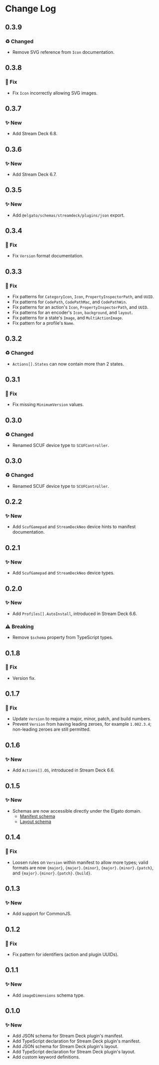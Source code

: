 <!--

## {version}

⚠️ Breaking change
✨ New
🐞 Fix
♻️ Refactor / Enhance / Update

-->

# Change Log

## 0.3.9

### ♻️ Changed

-   Remove SVG reference from `Icon` documentation.

## 0.3.8

### 🐞 Fix

-   Fix `Icon` incorrectly allowing SVG images.

## 0.3.7

### ✨ New

-   Add Stream Deck 6.8.

## 0.3.6

### ✨ New

-   Add Stream Deck 6.7.

## 0.3.5

### ✨ New

-   Add `@elgato/schemas/streamdeck/plugins/json` export.

## 0.3.4

### 🐞 Fix

-   Fix `Version` format documentation.

## 0.3.3

### 🐞 Fix

-   Fix patterns for `CategoryIcon`, `Icon`, `PropertyInspectorPath`, and `UUID`.
-   Fix patterns for `CodePath`, `CodePathMac`, and `CodePathWin`.
-   Fix patterns for an action's `Icon`, `PropertyInspectorPath`, and `UUID`.
-   Fix patterns for an encoder's `Icon`, `background`, and `layout`.
-   Fix patterns for a state's `Image`, and `MultiActionImage`.
-   Fix pattern for a profile's `Name`.

## 0.3.2

### ♻️ Changed

-   `Actions[].States` can now contain more than 2 states.

## 0.3.1

### 🐞 Fix

-   Fix missing `MinimumVersion` values.

## 0.3.0

### ♻️ Changed

-   Renamed SCUF device type to `SCUFController`.

## 0.3.0

### ♻️ Changed

-   Renamed SCUF device type to `SCUFController`.

## 0.2.2

### ✨ New

-   Add `ScufGamepad` and `StreamDeckNeo` device hints to manifest documentation.

## 0.2.1

### ✨ New

-   Add `ScufGamepad` and `StreamDeckNeo` device types.

## 0.2.0

### ✨ New

-   Add `Profiles[].AutoInstall`, introduced in Stream Deck 6.6.

### ⚠️ Breaking

-   Remove `$schema` property from TypeScript types.

## 0.1.8

### 🐞 Fix

-   Version fix.

## 0.1.7

### 🐞 Fix

-   Update `Version` to require a major, minor, patch, and build numbers.
-   Prevent `Version` from having leading zeroes, for example `1.002.3.4`; non-leading zeroes are still permitted.

## 0.1.6

### ✨ New

-   Add `Actions[].OS`, introduced in Stream Deck 6.6.

## 0.1.5

### ✨ New

-   Schemas are now accessible directly under the Elgato domain.
    -   [Manifest schema](https://schemas.elgato.com/streamdeck/plugins/manifest.json)
    -   [Layout schema](https://schemas.elgato.com/streamdeck/plugins/layout.json)

## 0.1.4

### 🐞 Fix

-   Loosen rules on `Version` within manifest to allow more types; valid formats are now `{major}`, `{major}.{minor}`, `{major}.{minor}.{patch}`, and `{major}.{minor}.{patch}.{build}`.

## 0.1.3

### ✨ New

-   Add support for CommonJS.

## 0.1.2

### 🐞 Fix

-   Fix pattern for identifiers (action and plugin UUIDs).

## 0.1.1

### ✨ New

-   Add `imageDimensions` schema type.

## 0.1.0

### ✨ New

-   Add JSON schema for Stream Deck plugin's manifest.
-   Add TypeScript declaration for Stream Deck plugin's manifest.
-   Add JSON schema for Stream Deck plugin's layout.
-   Add TypeScript declaration for Stream Deck plugin's layout.
-   Add custom keyword definitions.
